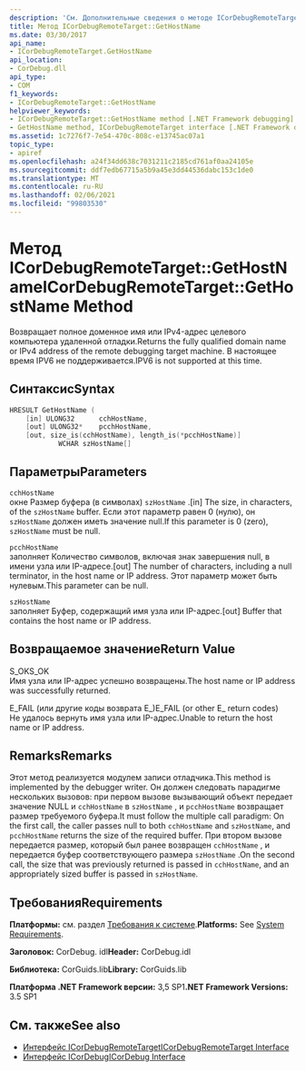 ```yaml
---
description: 'См. Дополнительные сведения о методе ICorDebugRemoteTarget:: onhostname'
title: Метод ICorDebugRemoteTarget::GetHostName
ms.date: 03/30/2017
api_name:
- ICorDebugRemoteTarget.GetHostName
api_location:
- CorDebug.dll
api_type:
- COM
f1_keywords:
- ICorDebugRemoteTarget::GetHostName
helpviewer_keywords:
- ICorDebugRemoteTarget::GetHostName method [.NET Framework debugging]
- GetHostName method, ICorDebugRemoteTarget interface [.NET Framework debugging]
ms.assetid: 1c7276f7-7e54-470c-808c-e13745ac07a1
topic_type:
- apiref
ms.openlocfilehash: a24f34dd638c7031211c2185cd761af0aa24105e
ms.sourcegitcommit: ddf7edb67715a5b9a45e3dd44536dabc153c1de0
ms.translationtype: MT
ms.contentlocale: ru-RU
ms.lasthandoff: 02/06/2021
ms.locfileid: "99803530"
---
```

# <a name="icordebugremotetargetgethostname-method"></a><span data-ttu-id="d9844-103">Метод ICorDebugRemoteTarget::GetHostName</span><span class="sxs-lookup"><span data-stu-id="d9844-103">ICorDebugRemoteTarget::GetHostName Method</span></span>

<span data-ttu-id="d9844-104">Возвращает полное доменное имя или IPv4-адрес целевого компьютера удаленной отладки.</span><span class="sxs-lookup"><span data-stu-id="d9844-104">Returns the fully qualified domain name or IPv4 address of the remote debugging target machine.</span></span> <span data-ttu-id="d9844-105">В настоящее время IPV6 не поддерживается.</span><span class="sxs-lookup"><span data-stu-id="d9844-105">IPV6 is not supported at this time.</span></span>  
  
## <a name="syntax"></a><span data-ttu-id="d9844-106">Синтаксис</span><span class="sxs-lookup"><span data-stu-id="d9844-106">Syntax</span></span>  
  
```cpp  
HRESULT GetHostName (  
    [in] ULONG32      cchHostName,  
    [out] ULONG32*    pcchHostName,  
    [out, size_is(cchHostName), length_is(*pcchHostName)]  
            WCHAR szHostName[]  
```  
  
## <a name="parameters"></a><span data-ttu-id="d9844-107">Параметры</span><span class="sxs-lookup"><span data-stu-id="d9844-107">Parameters</span></span>  

 `cchHostName`  
 <span data-ttu-id="d9844-108">окне Размер буфера (в символах) `szHostName` .</span><span class="sxs-lookup"><span data-stu-id="d9844-108">[in] The size, in characters, of the `szHostName` buffer.</span></span> <span data-ttu-id="d9844-109">Если этот параметр равен 0 (нулю), он `szHostName` должен иметь значение null.</span><span class="sxs-lookup"><span data-stu-id="d9844-109">If this parameter is 0 (zero), `szHostName` must be null.</span></span>  
  
 `pcchHostName`  
 <span data-ttu-id="d9844-110">заполняет Количество символов, включая знак завершения null, в имени узла или IP-адресе.</span><span class="sxs-lookup"><span data-stu-id="d9844-110">[out] The number of characters, including a null terminator, in the host name or IP address.</span></span> <span data-ttu-id="d9844-111">Этот параметр может быть нулевым.</span><span class="sxs-lookup"><span data-stu-id="d9844-111">This parameter can be null.</span></span>  
  
 `szHostName`  
 <span data-ttu-id="d9844-112">заполняет Буфер, содержащий имя узла или IP-адрес.</span><span class="sxs-lookup"><span data-stu-id="d9844-112">[out] Buffer that contains the host name or IP address.</span></span>  
  
## <a name="return-value"></a><span data-ttu-id="d9844-113">Возвращаемое значение</span><span class="sxs-lookup"><span data-stu-id="d9844-113">Return Value</span></span>  

 <span data-ttu-id="d9844-114">S_OK</span><span class="sxs-lookup"><span data-stu-id="d9844-114">S_OK</span></span>  
 <span data-ttu-id="d9844-115">Имя узла или IP-адрес успешно возвращены.</span><span class="sxs-lookup"><span data-stu-id="d9844-115">The host name or IP address was successfully returned.</span></span>  
  
 <span data-ttu-id="d9844-116">E_FAIL (или другие коды возврата E_)</span><span class="sxs-lookup"><span data-stu-id="d9844-116">E_FAIL (or other E_ return codes)</span></span>  
 <span data-ttu-id="d9844-117">Не удалось вернуть имя узла или IP-адрес.</span><span class="sxs-lookup"><span data-stu-id="d9844-117">Unable to return the host name or IP address.</span></span>  
  
## <a name="remarks"></a><span data-ttu-id="d9844-118">Remarks</span><span class="sxs-lookup"><span data-stu-id="d9844-118">Remarks</span></span>  

 <span data-ttu-id="d9844-119">Этот метод реализуется модулем записи отладчика.</span><span class="sxs-lookup"><span data-stu-id="d9844-119">This method is implemented by the debugger writer.</span></span> <span data-ttu-id="d9844-120">Он должен следовать парадигме нескольких вызовов: при первом вызове вызывающий объект передает значение NULL и `cchHostName` в `szHostName` , и `pcchHostName` возвращает размер требуемого буфера.</span><span class="sxs-lookup"><span data-stu-id="d9844-120">It must follow the multiple call paradigm: On the first call, the caller passes null to both `cchHostName` and `szHostName`, and `pcchHostName` returns the size of the required buffer.</span></span> <span data-ttu-id="d9844-121">При втором вызове передается размер, который был ранее возвращен `cchHostName` , и передается буфер соответствующего размера `szHostName` .</span><span class="sxs-lookup"><span data-stu-id="d9844-121">On the second call, the size that was previously returned is passed in `cchHostName`, and an appropriately sized buffer is passed in `szHostName`.</span></span>  
  
## <a name="requirements"></a><span data-ttu-id="d9844-122">Требования</span><span class="sxs-lookup"><span data-stu-id="d9844-122">Requirements</span></span>  

 <span data-ttu-id="d9844-123">**Платформы:** см. раздел [Требования к системе](../../get-started/system-requirements.md).</span><span class="sxs-lookup"><span data-stu-id="d9844-123">**Platforms:** See [System Requirements](../../get-started/system-requirements.md).</span></span>  
  
 <span data-ttu-id="d9844-124">**Заголовок:** CorDebug. idl</span><span class="sxs-lookup"><span data-stu-id="d9844-124">**Header:** CorDebug.idl</span></span>  
  
 <span data-ttu-id="d9844-125">**Библиотека:** CorGuids.lib</span><span class="sxs-lookup"><span data-stu-id="d9844-125">**Library:** CorGuids.lib</span></span>  
  
 <span data-ttu-id="d9844-126">**Платформа .NET Framework версии:** 3,5 SP1</span><span class="sxs-lookup"><span data-stu-id="d9844-126">**.NET Framework Versions:** 3.5 SP1</span></span>  
  
## <a name="see-also"></a><span data-ttu-id="d9844-127">См. также</span><span class="sxs-lookup"><span data-stu-id="d9844-127">See also</span></span>

- [<span data-ttu-id="d9844-128">Интерфейс ICorDebugRemoteTarget</span><span class="sxs-lookup"><span data-stu-id="d9844-128">ICorDebugRemoteTarget Interface</span></span>](icordebugremotetarget-interface.md)
- [<span data-ttu-id="d9844-129">Интерфейс ICorDebug</span><span class="sxs-lookup"><span data-stu-id="d9844-129">ICorDebug Interface</span></span>](icordebug-interface.md)
